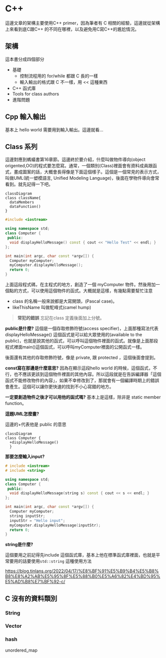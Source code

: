 # C++

這邊文章的架構主要使用C++ primer，因為筆者有 C 相關的經驗，這邊就從架構上來看到底C跟C++ 的不同在哪裡，以及避免用C寫C++的尷尬情況。

## 架構

這本書分成四個部分

- 基礎
  - 控制流程用的 for/while 都跟 C 長的一樣
  - 輸入輸出的格式跟 C 不一樣，用 << 這種東西
- C++ 函式庫
- Tools for class authors
- 進階問題

## Cpp 輸入輸出

基本上 hello world 需要用到輸入輸出。這邊就看...

## Class 系列

這邊對應到螞蟻書第16章節。這邊終於要介紹，什麼叫做物件導向(object origented,OO)的程式要怎麼寫。通常，一個類別(Class)裡面會有資料成員跟函式，畫成圖案的話，大概會長得像是下面這個樣子。這個是一個常見的表示方式，叫做UML(統一塑模語言, Unified Modeling Language)，後面在學物件導向會常看到。就先記得一下吧。

```mermaid
classDiagram
class className{
  dataMembers
  dataFunction()
}
```

```cpp
#include <iostream>

using namespace std;
class Computer {
 public:
  void displayHelloMessage() const { cout << "Hello Test" << endl; }
};

int main(int argc, char const *argv[]) {
  Computer myComputer;
  myComputer.displayHelloMessage();
  return 0;
}
```

上面這段程式碼，在主程式的地方，創造了一個 myComputer 物件。然後用加一個點的方式，可以使用這個物件的函式。大概就是這樣，有幾點需要幫忙注意

- class 的名稱一般來說都是大寫開頭，(Pascal case)。
- likeThisName 叫做駝峰式(camel hump)

> **常犯的錯誤**
> 忘記在class 定義後面加上分號。

**public是什麼?**
這個是一個存取修飾符號(access specifier)，上面那種寫法代表displayHelloMessage() 這個函式是可以給大眾使用的(available to the public)，也就是說其他的函式，可以呼叫這個物件裡面的函式。就像是上面那段程式裡面main()這個函式，可以呼叫myComputer裡面的公開函式一樣。

後面還有其他的存取修飾符號，像是 private, 跟 protected ，這個後面會提到。

**const寫在那邊是什麼意思?**
因為在顯示這段hello world 的時候，這個函式，不行，也不應該更該到這個物件裡面的其他內容。所以這段就是在告訴編譯器「這個函式不能修改物件的內容」，如果不幸修改到了，那就會有一個編譯時期上的錯誤會產生。這個可以讓你更快速的找到不小心寫錯的地方。

**一定要創造物件之後才可以用他的函式嗎?**
基本上是這樣，除非是 static member function。

**這題UML怎麼畫?**

這邊的+代表他是 public 的意思

```mermaid
classDiagram
class Computer {
  +displayHelloMessage()
  }
```

**那要怎麼輸入input?**

```cpp
# include <iostream>
# include <string>

using namespace std;
class Computer {
 public:
  void displayHelloMessage(string s) const { cout << s << endl; }
};

int main(int argc, char const *argv[]) {
  Computer myComputer;
  string inputStr;
  inputStr = "Hello input";
  myComputer.displayHelloMessage(inputStr);
  return 0;
}
```

**string是什麼?**

這個要用之前記得先include <string> 這個函式庫，基本上他在標準函式庫裡面，也就是平常要用的話要使用`std::string` 這種使用方法

<https://blog.tinlans.org/2022/04/17/%E8%BF%91%E5%B9%B4%E5%B8%B8%E8%A2%AB%E5%95%8F%E5%88%B0%E5%A6%82%E4%BD%95%E5%AD%B8%E7%BF%92-c/>

## C 沒有的資料類別

### String

### Vector

### hash

unordered_map
